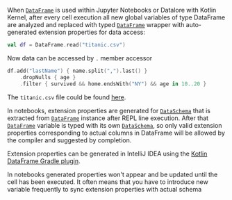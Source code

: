 [//]: # (title: Extension properties API)

<!---IMPORT org.jetbrains.kotlinx.dataframe.samples.api.ApiLevels-->

When [`DataFrame`](DataFrame.md) is used within Jupyter Notebooks or Datalore with Kotlin Kernel, 
after every cell execution all new global variables of type DataFrame are analyzed and replaced 
with typed [`DataFrame`](DataFrame.md) wrapper with auto-generated extension properties for data access:

<!---FUN extensionProperties1-->

```kotlin
val df = DataFrame.read("titanic.csv")
```

<!---END-->

Now data can be accessed by `.` member accessor

<!---FUN extensionProperties2-->

```kotlin
df.add("lastName") { name.split(",").last() }
    .dropNulls { age }
    .filter { survived && home.endsWith("NY") && age in 10..20 }
```

<!---END-->

The `titanic.csv` file could be found [here](https://github.com/Kotlin/dataframe/blob/master/data/titanic.csv).

In notebooks, extension properties are generated for [`DataSchema`](schemas.md) that is extracted from [`DataFrame`](DataFrame.md) 
instance after REPL line execution. 
After that [`DataFrame`](DataFrame.md)  variable is typed with its own [`DataSchema`](schemas.md), so only valid extension properties corresponding to actual columns in DataFrame will be allowed by the compiler and suggested by completion.

Extension properties can be generated in IntelliJ IDEA using the [Kotlin DataFrame Gradle plugin](schemasGradle.md#configuration).

<warning>
In notebooks generated properties won't appear and be updated until the cell has been executed. It often means that you have to introduce new variable frequently to sync extension properties with actual schema
</warning>
